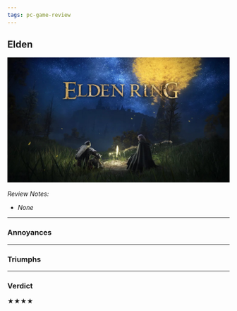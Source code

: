 ```yaml
---
tags: pc-game-review
---
```


## Elden

![alt text](/images/Elden-Ring/ER_titlecard.jpg)

_Review Notes:_
* _None_

---

### Annoyances



---

### Triumphs



---

### Verdict

★★★★
